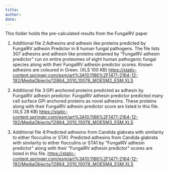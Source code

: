 ```yaml
---
title:
author:
date:
---
```


This folder holds the pre-calculated results from the FungalRV paper

1. Additional file 2:Adhesins and adhesin like proteins predicted by FungalRV adhesin Predictor in 8 human fungal pathogens. The file lists 307 adhesins and adhesin like proteins obtained by "FungalRV adhesin predictor" run on entire proteomes of eight human pathogenic fungal species along with their FungalRV adhesin predictor scores. Known adhesins are coloured in Green. (XLS 100 KB)
    https://static-content.springer.com/esm/art%3A10.1186%2F1471-2164-12-192/MediaObjects/12864_2010_10078_MOESM2_ESM.XLS

1. Additional file 3:GPI anchored proteins predicted as adhesin by FungalRV adhesin predictor. FungalRV adhesin predictor predicted many cell surface GPI anchored proteins as novel adhesins. These proteins along with their FungalRV adhesin predictor score are listed in this file. (XLS 28 KB)
    https://static-content.springer.com/esm/art%3A10.1186%2F1471-2164-12-192/MediaObjects/12864_2010_10078_MOESM3_ESM.XLS

1. Additional file 4:Predicted adhesins from Candida glabrata with similarity to either flocculins or STA1. Predicted adhesins from Candida glabrata with similarity to either flocculins or STA1 by "FungalRV adhesin predictor" along with their "FungalRV adhesin predictor" scores are listed in this file.
    https://static-content.springer.com/esm/art%3A10.1186%2F1471-2164-12-192/MediaObjects/12864_2010_10078_MOESM4_ESM.XLS
